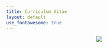 ```yaml
---
title: Curriculum Vitae
layout: default
use_fontawesome: true
---
```


<!-- Photo -->
<div class="row content-row">
    <div class="col-0 col-sm-2 col-md-2 col-lg-2 col-xl-2"></div>
    <div style="text-align:center;color:#0f66d1;" class="col-12 col-sm-8 col-md-8 col-lg-8 col-xl-8">
        <img src="{{ site.baseurl }}/images/alaska.png">
    </div>
    <div class="col-0 col-sm-2 col-md-2 col-lg-2 col-xl-2"></div>
</div>

<!-- CV -->
<div class="row content-row">
    <div class="col-0 col-sm-2 col-md-2 col-lg-2 col-xl-2"></div>
    <div style="text-align:center;" class="col-12 col-sm-8 col-md-8 col-lg-8 col-xl-8">
        <object data="https://docs.google.com/gview?embedded=true&url=http://gatesdupont.github.io/attachments/DupontCV.pdf">
    </div>
    <div class="col-0 col-sm-2 col-md-2 col-lg-2 col-xl-2"></div>
</div>
